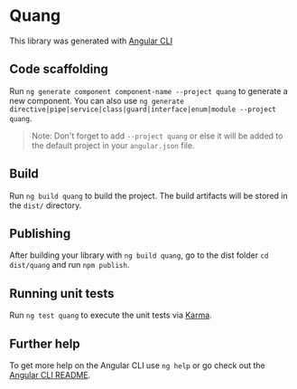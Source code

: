 # Quang

This library was generated with [Angular CLI](https://github.com/angular/angular-cli) 

## Code scaffolding

Run `ng generate component component-name --project quang` to generate a new component. You can also use `ng generate directive|pipe|service|class|guard|interface|enum|module --project quang`.
> Note: Don't forget to add `--project quang` or else it will be added to the default project in your `angular.json` file. 

## Build

Run `ng build quang` to build the project. The build artifacts will be stored in the `dist/` directory.

## Publishing

After building your library with `ng build quang`, go to the dist folder `cd dist/quang` and run `npm publish`.

## Running unit tests

Run `ng test quang` to execute the unit tests via [Karma](https://karma-runner.github.io).

## Further help

To get more help on the Angular CLI use `ng help` or go check out the [Angular CLI README](https://github.com/angular/angular-cli/blob/master/README.md).
